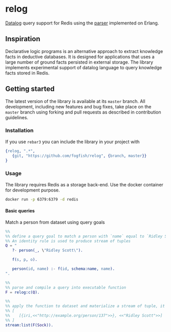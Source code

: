 # relog 

[Datalog](https://en.wikipedia.org/wiki/Datalog) query support for Redis using the [parser](https://github.com/fogfish/datalog) implemented on Erlang.

## Inspiration 

Declarative logic programs is an alternative approach to extract knowledge facts in deductive databases. It is designed for applications that uses a large number of ground facts persisted in external storage. The library implements experimental support of datalog language to query knowledge facts stored in Redis.

## Getting started

The latest version of the library is available at its `master` branch. All development, including new features and bug fixes, take place on the `master` branch using forking and pull requests as described in contribution guidelines.

### Installation

If you use `rebar3` you can include the library in your project with

```erlang
{relog, ".*",
   {git, "https://github.com/fogfish/relog", {branch, master}}
}
```

### Usage

The library requires Redis as a storage back-end. Use the docker container for development purpose.

```bash
docker run -p 6379:6379 -d redis
```


#### Basic queries

Match a person from dataset using query goals

```erlang
%%
%% define a query goal to match a person with `name` equal to `Ridley Scott`.
%% An identity rule is used to produce stream of tuples 
Q = "
   ?- person(_, \"Ridley Scott\").

   f(s, p, o).

   person(id, name) :- f(id, schema:name, name).
".

%%
%% parse and compile a query into executable function
F = relog:c(Q).

%%
%% apply the function to dataset and materialize a stream of tuple, it returns
%% [
%%    [{iri,<<"http://example.org/person/137">>}, <<"Ridley Scott">>]
%% ]
stream:list(F(Sock)).
```